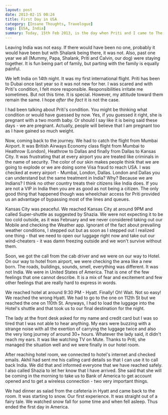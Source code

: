 ```yaml
---
layout: post  
date: 2013-02-15 00:24  
title: First Day in USA  
category: [Insane Thoughts, Travelogue]  
tags: [USA, India]
summary: Today, 15th Feb 2013, is the day when Priti and I came to The USA for the first time. How the first day went? 
---  
```


   Leaving India was not easy. If there would have been no one, probably it would have been but with Shalank being there, 
   it was not. Also, past one year we all (Mummy, Papa, Shalank, Priti and Calvin, our dog) were staying together. 
   It is fun being part of family, but parting with the family is equally painful.
   
   We left India on 14th night. It was my first international flight. Priti has been to Dubai once last year so it was not new for her.
   I was scared and with Priti's condition, I felt more responsible. Responsibilities irritate me sometimes. But not this time.
   It is special. However, my attitude toward them remain the same. I hope *after the fact* it is not the case.
   
   I had been talking about Priti's condition. You might be thinking what condition or would have guessed by now. Yes, if you
   guessed it right, she is pregnant with a two month baby. Or should I say like it is being said these days - we are pregnant.
   Actually, people will believe that I am pregnant too as I have gained so much weight. 
   
   Now, coming back to the journey. We had to catch the flight from Mumbai Airport. It was British Airways Economy class flight 
   from Mumbai to Heathrow (London), Heathrow to Dallas and finally from Dallas to Kansas City. It was frustrating that at every airport
   you are treated like criminals in the name of security. The color of our skin makes people think that we are going to explode or we 
   are doing some Visa fraud to reach USA. I was checked at every airport - Mumbai, London, Dallas. London and Dallas you can understand but 
   the same treatment in India? Why? Because we are Indians? I think no other country treats their citizens like India does. If you are not a VIP in 
   India then you are as good as not being a citizen. The only good thing that happened though was wheelchair access for Priti provided us an advantage 
   of bypassing most of the lines and queues.
   
   Kansas City was peaceful. We reached Kansas City at around 9PM and called Super-shuttle as suggested by Shazia. We were not expecting it to be too cold outside, 
   as it was February and we never considered taking out our Mobile and checking the Weather app. Ignorant of the fact about prevailing weather conditions, I stepped out but as soon as I stepped out
   I realized one thing - that we need to open our luggage right now and take out our wind-cheaters - it was damn freezing outside and we won't survive without them.
    
   Soon, we got the call from the cab driver and we were on our way to Hotel. On our way to hotel from airport, we were checking the area like a new born. The roads, buildings, sounds, smell, everything was different.
   It was not India. We were in United States of America. That is one of the few feelings that one cannot describe. It is a mix of fear and excitement
   and few other feelings that are really hard to express in words.
      
   We reached hotel at around 9:30 PM - Hyatt. Finally! Oh! Wait. Not so easy! We reached the
   wrong Hyatt. We had to go to the one on 112th St but we reached the one on 110th St. Anyways, I had to load the luggage into the Hotel's
   shuttle and that took us to our final destination for the night. 
   
   The lady at the front desk asked for my name and credit card but I was so tired that I was not able to hear anything. My ears were buzzing with a strange noise with all the exertion of 
   carrying the luggage twice and also the very long journey of around 30+ hours. Whatever the lady said, it didn't reach my ears. It was like watching TV on Mute. 
   Thanks to Priti, she managed the situation well and we were finally in our hotel room.
   
   After reaching hotel room, we connected to hotel's internet and checked emails. Akhil had sent me his calling card details so that I can use it 
   to call back India. We did that and informed everyone that we have reached safely. I also called Shazia to let her know that
   I have arrived. She said that she will be coming in the morning to take us to Bank of America to get account opened and
   to get a wireless connection - two very important things.
   
   We had dinner as salad from the cafeteria in Hyatt and came back to the room. It was starting to snow. Our first experience. It was
   straight out of a fairy tale. We watched snow fall for some time and when fell asleep. Thus ended the first day in America. 
    